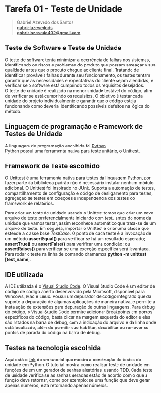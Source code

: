 # Tarefa 01 - Teste de Unidade

> Gabriel Azevedo dos Santos  
> [gabrielazevedods](github.com/gabrielazevedods)  
> gabrielazevedo492@gmail.com   

## **Teste de Software e Teste de Unidade**

O teste de software tenta minimizar a ocorrência de falhas nos sistemas, identificando os riscos e problemas do produto que possam ameaçar a sua qualidade antes que o produto chegue ao cliente final. Tratando de identificar prováveis falhas durante seu funcionamento, os testes tentam garantir que as necessidades e expectativas do cliente sejam atendidas, e verificar se o software está cumprindo todos os requisitos desejados.  
O teste de unidade é realizado na menor unidade testável do código, afim de verificar se está cumprindo os requisitos. O objetivo é testar cada unidade do projeto individualmente e garantir que o código esteja funcionando como deveria, identificando possíveis defeitos na lógica do método.

## **Linguagem de programação e Framework de Testes de Unidade**
A linguagem de programação escolhida foi [Python](https://www.python.org/).  
Python possui uma ferramenta nativa para teste unitário, o [Unittest](https://docs.python.org/pt-br/dev/library/unittest.html).

## **Framework de Teste escolhido**
O [Unittest](https://docs.python.org/pt-br/dev/library/unittest.html) é uma ferramenta nativa para testes da linguagem Python, por fazer parte da biblioteca padrão não é necessário instalar nenhum módulo adicional. O Unittest foi inspirado no JUnit. Suporta a automação de testes, compartilhamento de configuração e código de desligamento para testes, agregação de testes em coleções e independência dos testes do framework de relatórios. 

Para criar um teste de unidade usando o Unittest temos que criar um novo arquivo de teste preferencialmente iniciando com *test_* antes do nome da unidade que vamos testar, assim reconhece automático que trata-se de um arquivo de teste. Em seguida, importar o Unittest e criar uma classe que estende a classe base *TestCase*. O ponto de cada teste é a invocação de um método **assertEqual()** para verificar se há um resultado esperado; **assertTrue()** ou **assertFalse()** para verificar uma condição; ou **assertRaises()** para verificar se uma exceção específica será levantada. Para rodar o teste na linha de comando chamamos **python -m unittest [test_name]**.

## **IDE utilizada**
A IDE utilizada é o [Visual Studio Code](https://code.visualstudio.com/). O Visual Studio Code é um editor de código de código aberto desenvolvido pela Microsoft, disponível para Windows, Mac e Linux. Possui um depurador de código integrado que dá suporte a depuração de algumas aplicações de maneira nativa, e permite a instalação de extensões para depuração de outras linguagens. Para debug do código, o Visual Studio Code permite adicionar Breakpoints em pontos específicos do código, basta clicar na margem esquerda do editor e eles são listados na barra de debug, com a indicação do arquivo e da linha onde está localizado, além de permitir que habilitar, desabilitar ou remover os pontos de parada do código na barra de debug.

## **Testes na tecnologia escolhida**
Aqui está o [link](https://youtu.be/WKD1hU7CNfw?list=PLbIBj8vQhvm2OT4MpkrsKDDVuZ_RlNzli) de um tutorial que mostra a construção de testes de unidade em Python. O tutorial mostra como realizar teste de unidade em funções de em um gerador de senhas aleatórias, usando TDD. Cada teste de unidade verifica se as senhas geradas estão de acordo com o que a função deve retornar, como por exemplo: se uma função que deve gerar apenas números, está retornando apenas números.